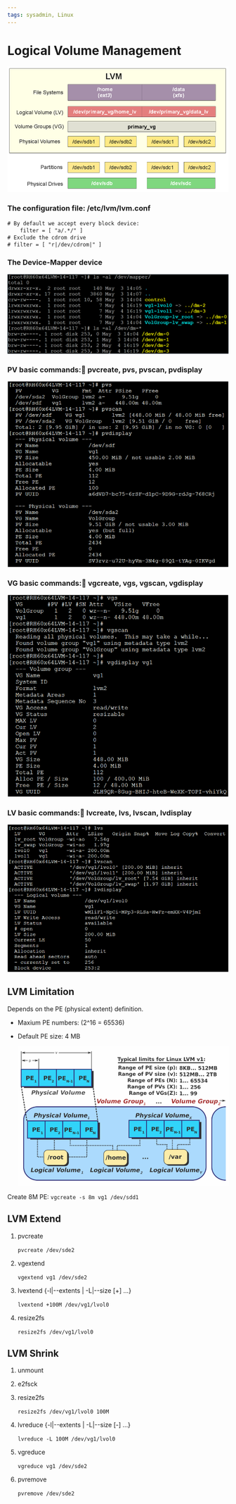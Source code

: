 ```yaml
---
tags: sysadmin, Linux
---
```


# Logical Volume Management
![](fig/lvm.png)

### The configuration file: /etc/lvm/lvm.conf
```
# By default we accept every block device:
    filter = [ "a/.*/" ]
# Exclude the cdrom drive
# filter = [ "r|/dev/cdrom|" ]
```

### The Device-Mapper device
![](fig/lvm-dm.png)

### PV basic commands: pvcreate, pvs, pvscan, pvdisplay
![](fig/lvm-pv.png)

### VG basic commands: vgcreate, vgs, vgscan, vgdisplay
![](fig/lvm-vg.png)

### LV basic commands: lvcreate, lvs, lvscan, lvdisplay
![](fig/lvm-lv.png)

## LVM Limitation
Depends on the PE (physical extent) definition.
- Maxium PE numbers: (2^16 = 65536)
- Default PE size: 4 MB
  
  ![](fig/lvm-pe.png)

Create 8M PE: ```vgcreate -s 8m vg1 /dev/sdd1```

## LVM Extend
1. pvcreate
   
      ```pvcreate /dev/sde2```

2. vgextend
   
    ```vgextend vg1 /dev/sde2```

3. lvextend {-l|--extents | -L|--size  [+] …}
   
    ```lvextend +100M /dev/vg1/lvol0```

4. resize2fs
   
    ```resize2fs /dev/vg1/lvol0```

## LVM Shrink
1. unmount
2. e2fsck
3. resize2fs
   
   ```resize2fs /dev/vg1/lvol0 100M```

4. lvreduce {-l|--extents | -L|--size  [-] …} 
   
   ```lvreduce -L 100M /dev/vg1/lvol0```

5. vgreduce
   
   ```vgreduce vg1 /dev/sde2```

6. pvremove
   
   ```pvremove /dev/sde2```

